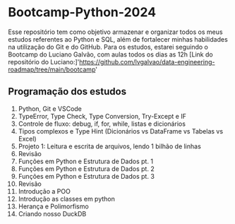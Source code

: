 # Bootcamp-Python-2024

Esse repositório tem como objetivo armazenar e organizar todos os meus estudos referentes ao Python e SQL, além de fortalecer minhas habilidades na utilização do Git e do GitHub.
Para os estudos, estarei seguindo o Bootcamp do Luciano Galvão, com aulas todos os dias as 12h
[Link do repositório do Luciano:]'https://github.com/lvgalvao/data-engineering-roadmap/tree/main/bootcamp'

## Programação dos estudos
1. Python, Git e VSCode
2. TypeError, Type Check, Type Conversion, Try-Except e IF
3. Controle de fluxo: debug, if, for, while, listas e dicionários 
4. Tipos complexos e Type Hint (Dicionários vs DataFrame vs Tabelas vs Excel)
5. Projeto 1: Leitura e escrita de arquivos, lendo 1 bilhão de linhas 
6. Revisão
7. Funções em Python e Estrutura de Dados pt. 1
8. Funções em Python e Estrutura de Dados pt. 2
9. Funções em Python e Estrutura de Dados pt. 3
10. Revisão
11. Introdução a POO
12. Introdução as classes em python 
13. Herança e Polimorfismo
14. Criando nosso DuckDB
